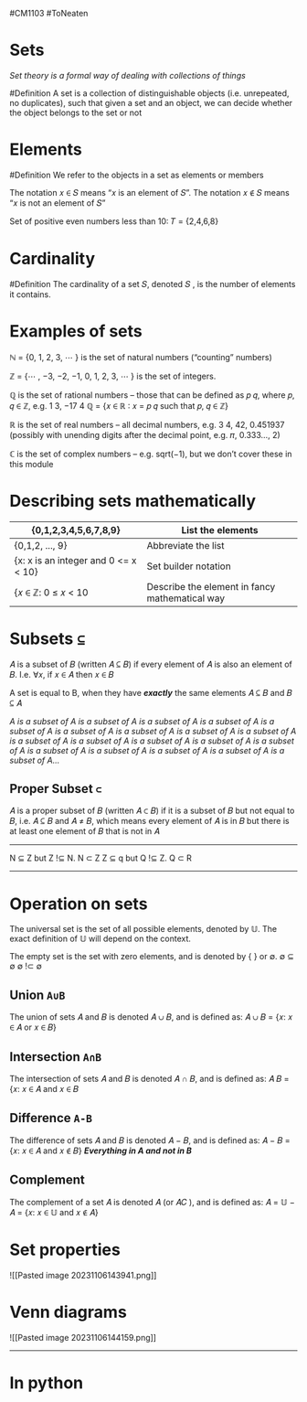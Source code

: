 #CM1103 #ToNeaten 
# Sets
*Set theory is a formal way of dealing with collections of things*

#Definition A set is a collection of distinguishable objects (i.e. unrepeated, no duplicates), such that given a set and an object, we can decide whether the object belongs to the set or not

# Elements
#Definition We refer to the objects in a set as elements or members

The notation 𝑥 ∈ 𝑆 means “𝑥 is an element of 𝑆”.
The notation 𝑥 ∉ 𝑆 means “𝑥 is not an element of 𝑆”

Set of positive even numbers less than 10: 𝑇 = {2,4,6,8}

# Cardinality
#Definition The cardinality of a set 𝑆, denoted 𝑆 , is the number of elements it contains.

# Examples of sets
ℕ = {0, 1, 2, 3, ⋯ } is the set of natural numbers (“counting” numbers)

ℤ = {⋯ , −3, −2, −1, 0, 1, 2, 3, ⋯ } is the set of integers.

ℚ is the set of rational numbers – those that can be defined as 𝑝 𝑞,
	where 𝑝, 𝑞 ∈ ℤ, e.g. 1 3, −17 4
	ℚ = {𝑥 ∈ ℝ ∶ 𝑥 = 𝑝 𝑞 such that 𝑝, 𝑞 ∈ ℤ}

ℝ is the set of real numbers – all decimal numbers, e.g. 3 4, 42, 0.451937 (possibly with unending digits after the decimal point, e.g. 𝜋, 0.333…, 2) 

ℂ is the set of complex numbers – e.g. sqrt(−1), but we don’t cover these in this module
# Describing sets mathematically
| {0,1,2,3,4,5,6,7,8,9}                | List the elements    |
| ------------------------------------ | -------------------- |
| {0,1,2, ..., 9}                      | Abbreviate the list  |
| {x: x is an integer and 0 <= x < 10} | Set builder notation |
| {𝑥 ∈ ℤ: 0 ≤ 𝑥 < 10                  | Describe the element in fancy mathematical way                     |
# Subsets `⊆`
𝐴 is a subset of 𝐵 (written 𝐴 ⊆ 𝐵) if every element of 𝐴 is also an element of 𝐵. I.e. ∀𝑥, if 𝑥 ∈ 𝐴 then 𝑥 ∈ 𝐵

A set is equal to B, when they have ***exactly*** the same elements 𝐴 ⊆ 𝐵 and 𝐵 ⊆ 𝐴

*A is a subset of A is a subset of A is a subset of A is a subset of A is a subset of A is a subset of A is a subset of A is a subset of A is a subset of A is a subset of A is a subset of A is a subset of A is a subset of A is a subset of A is a subset of A is a subset of A is a subset of A is a subset of A is a subset of A...*
## Proper Subset `⊂`
𝐴 is a proper subset of 𝐵 (written 𝐴 ⊂ 𝐵) if it is a subset of 𝐵 but not equal to 𝐵, i.e. 𝐴 ⊆ 𝐵 and 𝐴 ≠ 𝐵, which means every element of 𝐴 is in 𝐵 but there is at least one element of 𝐵 that is not in 𝐴

---
N ⊆ Z but Z !⊆ N. N ⊂ Z
Z ⊆ q but Q !⊆ Z.
Q ⊂ R

---
# Operation on sets
The universal set is the set of all possible elements, denoted by 𝕌. The exact definition of 𝕌 will depend on the context.

The empty set is the set with zero elements, and is denoted by { } or ∅.
∅ ⊆ ∅
∅ !⊂ ∅
## Union `A∪B`
The union of sets 𝐴 and 𝐵 is denoted 𝐴 ∪ 𝐵, and is defined as: 𝐴 ∪ 𝐵 = {𝑥: 𝑥 ∈ 𝐴 or 𝑥 ∈ 𝐵}
## Intersection `A∩B`
The intersection of sets 𝐴 and 𝐵 is denoted 𝐴 ∩ 𝐵, and is defined as: 𝐴  𝐵 = {𝑥: 𝑥 ∈ 𝐴 and 𝑥 ∈ 𝐵
## Difference `A-B`
The difference of sets 𝐴 and 𝐵 is denoted 𝐴 − 𝐵, and is defined as: 𝐴 − 𝐵 = {𝑥: 𝑥 ∈ 𝐴 and 𝑥 ∉ 𝐵}
***Everything in A and not in B***
## Complement
The complement of a set 𝐴 is denoted 𝐴 (or 𝐴𝐶 ), and is defined as: 𝐴 = 𝕌 − 𝐴 = {𝑥: 𝑥 ∈ 𝕌 and 𝑥 ∉ 𝐴}
# Set properties
![[Pasted image 20231106143941.png]]
# Venn diagrams
![[Pasted image 20231106144159.png]]

---
# In python

